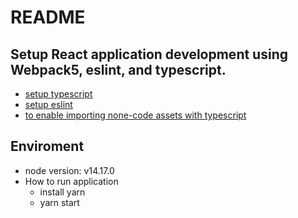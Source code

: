 # README

## Setup React application development using Webpack5, eslint, and typescript.

- [setup typescript](https://webpack.js.org/guides/typescript/)
- [setup eslint](https://eslint.org/)
- [to enable importing none-code assets with typescript](https://webpack.js.org/guides/typescript/#importing-other-assets)

## Enviroment

- node version: v14.17.0
- How to run application
	- install yarn
	- yarn start
